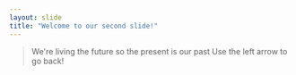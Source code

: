 ```yaml
---
layout: slide
title: "Welcome to our second slide!"
---
```

> We're living the future so
> the present is our past
Use the left arrow to go back!
